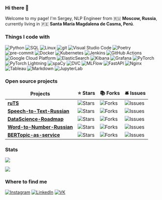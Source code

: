 ### Hi there 👋

Welcome to my page! I'm Sergey, NLP Engineer from 🇷🇺 **Moscow, Russia**, currently living in 🇵🇪 **Santa María Magdalena de Casma, Perú**.

### Things I code with</h3>

<p>
  <img alt="Python" src="https://img.shields.io/badge/-Python-3776AB?style=flat-square&logo=python&logoColor=white" />
  <img alt="SQL" src="https://img.shields.io/badge/-PostgreSQL-4169E1?style=flat-square&logo=postgresql&logoColor=white" />
  <img alt="Linux" src="https://img.shields.io/badge/-Linux-FCC624?style=flat-square&logo=linux&logoColor=white" />
  <img alt="git" src="https://img.shields.io/badge/-Git-F05032?style=flat-square&logo=git&logoColor=white" />
  <img alt="Visual Studio Code" src="https://img.shields.io/badge/-Visual_Studio_Code-007ACC?style=flat-square&logo=visual-studio-code&logoColor=white" />
  <img alt="Poetry" src="https://img.shields.io/badge/-Poetry-60A5FA?style=flat-square&logo=poetry&logoColor=white" />
  <img alt="pre-commit" src="https://img.shields.io/badge/-pre_commit-FAB040?style=flat-square&logo=pre-commit&logoColor=white" />
  <img alt="Docker" src="https://img.shields.io/badge/-Docker-2496ED?style=flat-square&logo=docker&logoColor=white" />
  <img alt="Kubernetes" src="https://img.shields.io/badge/-Kubernetes-326CE5?style=flat-square&logo=kubernetes&logoColor=white" />
  <img alt="Jenkins" src="https://img.shields.io/badge/-Jenkins-D24939?style=flat-square&logo=jenkins&logoColor=white" />
  <img alt="GitHub Actions" src="https://img.shields.io/badge/-Github_Actions-2088FF?style=flat-square&logo=github-actions&logoColor=white" />
  <img alt="Google Cloud Platform" src="https://img.shields.io/badge/-Google_Cloud_Platform-4285F4?style=flat-square&logo=google-cloud&logoColor=white" />
  <img alt="ElasticSearch" src="https://img.shields.io/badge/-ElasticSearch-005571?style=flat-square&logo=elasticsearch&logoColor=white" />
  <img alt="Kibana" src="https://img.shields.io/badge/-Kibana-005571?style=flat-square&logo=kibana&logoColor=white" />
  <img alt="Grafana" src="https://img.shields.io/badge/-Grafana-F46800?style=flat-square&logo=grafana&logoColor=white" />
  <img alt="PyTorch" src="https://img.shields.io/badge/-PyTorch-EE4C2C?style=flat-square&logo=pytorch&logoColor=white" />
  <img alt="PyTorch Lightning" src="https://img.shields.io/badge/-PyTorch_Lightning-792EE5?style=flat-square&logo=pytorch-lightning&logoColor=white" />
  <img alt="spaCy" src="https://img.shields.io/badge/-spaCy-09A3D5?style=flat-square&logo=spacy&logoColor=white" />
  <img alt="DVC" src="https://img.shields.io/badge/-DVC-13ADC7?style=flat-square&logo=dvc&logoColor=white" />
  <img alt="MLFlow" src="https://img.shields.io/badge/-MLFlow-0194E2?style=flat-square&logo=mlflow&logoColor=white" />
  <img alt="FastAPI" src="https://img.shields.io/badge/-FastAPI-009688?style=flat-square&logo=fastapi&logoColor=white" />
  <img alt="Nginx" src="https://img.shields.io/badge/-Nginx-009639?style=flat-square&logo=nginx&logoColor=white" />
  <img alt="Tableau" src="https://img.shields.io/badge/-Tableau-E97627?style=flat-square&logo=tableau&logoColor=white" />
  <img alt="Markdown" src="https://img.shields.io/badge/-Markdown-43853d?style=flat-square&logo=markdown&logoColor=white" />
  <img alt="JupyterLab" src="https://img.shields.io/badge/-JupyterLab-F37626?style=flat-square&logo=jupyter&logoColor=white" />
</p>

### Open source projects

<table>
  <thead align="center">
    <tr border: none;>
      <td><b>Projects</b></td>
      <td><b>⭐ Stars</b></td>
      <td><b>📚 Forks</b></td>
      <td><b>🛎 Issues</b></td>
    </tr>
  </thead>
  <tbody>
    <tr>
      <td><a href="https://github.com/SergeyShk/ruTS"><b>ruTS</b></a></td>
      <td><img alt="Stars" src="https://img.shields.io/github/stars/SergeyShk/ruTS?style=flat-square&labelColor=343b41"/></td>
      <td><img alt="Forks" src="https://img.shields.io/github/forks/SergeyShk/ruTS?style=flat-square&labelColor=343b41"/></td>
      <td><img alt="Issues" src="https://img.shields.io/github/issues/SergeyShk/ruTS?style=flat-square&labelColor=343b41"/></td>
    </tr>
	  <tr>
      <td><a href="https://github.com/SergeyShk/Speech-to-Text-Russian"><b>Speech-to-Text-Russian</b></a></td>
      <td><img alt="Stars" src="https://img.shields.io/github/stars/SergeyShk/Speech-to-Text-Russian?style=flat-square&labelColor=343b41"/></td>
      <td><img alt="Forks" src="https://img.shields.io/github/forks/SergeyShk/Speech-to-Text-Russian?style=flat-square&labelColor=343b41"/></td>
      <td><img alt="Issues" src="https://img.shields.io/github/issues/SergeyShk/Speech-to-Text-Russian?style=flat-square&labelColor=343b41"/></td>
    </tr>
    <tr>
      <td><a href="https://github.com/SergeyShk/DataScience-Roadmap"><b>DataScience-Roadmap</b></a></td>
      <td><img alt="Stars" src="https://img.shields.io/github/stars/SergeyShk/DataScience-Roadmap?style=flat-square&labelColor=343b41"/></td>
      <td><img alt="Forks" src="https://img.shields.io/github/forks/SergeyShk/DataScience-Roadmap?style=flat-square&labelColor=343b41"/></td>
      <td><img alt="Issues" src="https://img.shields.io/github/issues/SergeyShk/DataScience-Roadmap?style=flat-square&labelColor=343b41"/></td>
    </tr>
    <tr>
      <td><a href="https://github.com/SergeyShk/Word-to-Number-Russian"><b>Word-to-Number-Russian</b></a></td>
      <td><img alt="Stars" src="https://img.shields.io/github/stars/SergeyShk/Word-to-Number-Russian?style=flat-square&labelColor=343b41"/></td>
      <td><img alt="Forks" src="https://img.shields.io/github/forks/SergeyShk/Word-to-Number-Russian?style=flat-square&labelColor=343b41"/></td>
      <td><img alt="Issues" src="https://img.shields.io/github/issues/SergeyShk/Word-to-Number-Russian?style=flat-square&labelColor=343b41"/></td>
    </tr>
    <tr>
      <td><a href="https://github.com/Shkaolin/BERTopic-as-service"><b>BERTopic-as-service</b></a></td>
      <td><img alt="Stars" src="https://img.shields.io/github/stars/Shkaolin/BERTopic-as-service?style=flat-square&labelColor=343b41"/></td>
      <td><img alt="Forks" src="https://img.shields.io/github/forks/Shkaolin/BERTopic-as-service?style=flat-square&labelColor=343b41"/></td>
      <td><img alt="Issues" src="https://img.shields.io/github/issues/Shkaolin/BERTopic-as-service?style=flat-square&labelColor=343b41"/></td>
    </tr>
  </tbody>
</table>

### Stats

![](https://komarev.com/ghpvc/?username=SergeyShk)

<img src="https://github-readme-stats.vercel.app/api?username=SergeyShk&count_private=true" />

### Where to find me

<p>
  <a href="https://www.instagram.com/ser.shkarin/" target="_blank"><img alt="Instagram" src="https://img.shields.io/badge/Instagram-E4405F?style=for-the-badge&logo=instagram&logoColor=white" /></a>
  <a href="https://www.linkedin.com/in/sshkarin" target="_blank"><img alt="LinkedIn" src="https://img.shields.io/badge/linkedin-%230077B5.svg?&style=for-the-badge&logo=linkedin&logoColor=white" /></a>
  <a href="https://vk.com/shkarinsergei" target="_blank"><img alt="VK" src="https://img.shields.io/badge/vk-%231DA1F2.svg?&style=for-the-badge&logo=vk&logoColor=white" /></a>
</p>
